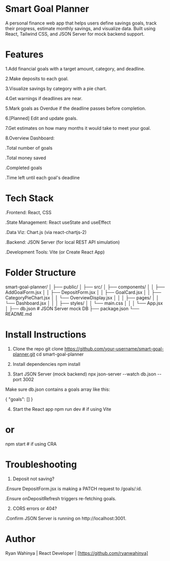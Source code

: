 # Smart Goal Planner
A personal finance web app that helps users define savings goals, track their progress, estimate monthly savings, and visualize data. Built using React, Tailwind CSS, and JSON Server for mock backend support.



# Features
1.Add financial goals with a target amount, category, and deadline.

2.Make deposits to each goal.

3.Visualize savings by category with a pie chart.

4.Get warnings if deadlines are near.

5.Mark goals as Overdue if the deadline passes before completion.

6.[Planned] Edit and update goals.

7.Get estimates on how many months it would take to meet your goal.

8.Overview Dashboard:

   .Total number of goals

   .Total money saved

   .Completed goals

   .Time left until each goal's deadline



# Tech Stack
.Frontend: React, CSS

.State Management: React useState and useEffect

.Data Viz: Chart.js (via react-chartjs-2)

.Backend: JSON Server (for local REST API simulation)

.Development Tools: Vite (or Create React App)



# Folder Structure

smart-goal-planner/
│
├── public/
│
├── src/
│   ├── components/
│   │   ├── AddGoalForm.jsx
│   │   ├── DepositForm.jsx
│   │   ├── GoalCard.jsx
│   │   ├── CategoryPieChart.jsx
│   │   └── OverviewDisplay.jsx
│   │
│   ├── pages/
│   │   └── Dashboard.jsx
│   │
│   ├── styles/
│   │   └── main.css
│   │
│   └── App.jsx
│
├── db.json                # JSON Server mock DB
├── package.json
└── README.md


# Install Instructions

1. Clone the repo
git clone https://github.com/your-username/smart-goal-planner.git
cd smart-goal-planner

2. Install dependencies
npm install

3. Start JSON Server (mock backend)
npx json-server --watch db.json --port 3002


Make sure db.json contains a goals array like this:

{
  "goals": []
}


4. Start the React app
npm run dev   # if using Vite
# or
npm start     # if using CRA


# Troubleshooting
1. Deposit not saving?

  .Ensure DepositForm.jsx is making a PATCH request to /goals/:id.

  .Ensure onDepositRefresh triggers re-fetching goals.

2. CORS errors or 404?

  .Confirm JSON Server is running on http://localhost:3001.




# Author
Ryan Wahinya |
React Developer | 
[https://github.com/ryanwahinya]

